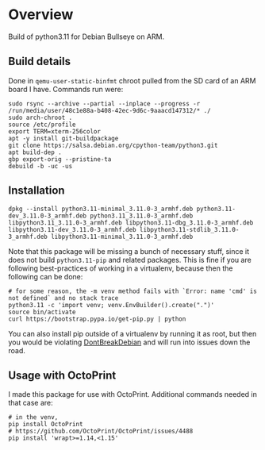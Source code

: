 # Overview
Build of python3.11 for Debian Bullseye on ARM.

## Build details

Done in `qemu-user-static-binfmt` chroot pulled from the SD card of an ARM board I have. Commands run were:

```
sudo rsync --archive --partial --inplace --progress -r /run/media/user/48c1e88a-b408-42ec-9d6c-9aaacd147312/* ./
sudo arch-chroot .
source /etc/profile
export TERM=xterm-256color
apt -y install git-buildpackage
git clone https://salsa.debian.org/cpython-team/python3.git
apt build-dep .
gbp export-orig --pristine-ta
debuild -b -uc -us
```

## Installation

```
dpkg --install python3.11-minimal_3.11.0-3_armhf.deb python3.11-dev_3.11.0-3_armhf.deb python3.11_3.11.0-3_armhf.deb libpython3.11_3.11.0-3_armhf.deb libpython3.11-dbg_3.11.0-3_armhf.deb libpython3.11-dev_3.11.0-3_armhf.deb libpython3.11-stdlib_3.11.0-3_armhf.deb libpython3.11-minimal_3.11.0-3_armhf.deb
```

Note that this package will be missing a bunch of necessary stuff, since it does not build `python3.11-pip` and related packages. This is fine if you are following best-practices of working in a virtualenv, because then the following can be done:

```
# for some reason, the -m venv method fails with `Error: name 'cmd' is not defined` and no stack trace
python3.11 -c 'import venv; venv.EnvBuilder().create(".")'
source bin/activate
curl https://bootstrap.pypa.io/get-pip.py | python
```

You can also install pip outside of a virtualenv by running it as root, but then you would be violating [DontBreakDebian](https://wiki.debian.org/DontBreakDebian/) and will run into issues down the road.

## Usage with OctoPrint

I made this package for use with OctoPrint. Additional commands needed in that case are:

```
# in the venv,
pip install OctoPrint
# https://github.com/OctoPrint/OctoPrint/issues/4488
pip install 'wrapt>=1.14,<1.15'
```
